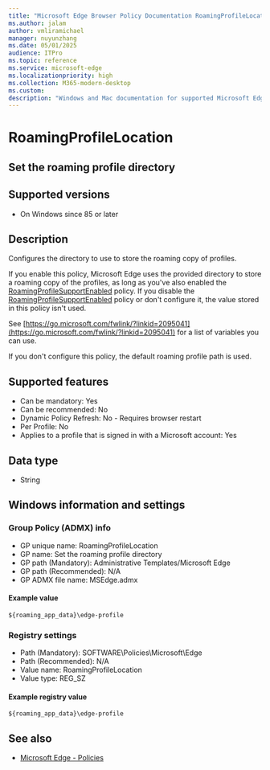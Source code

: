 ```yaml
---
title: "Microsoft Edge Browser Policy Documentation RoamingProfileLocation"
ms.author: jalam
author: vmliramichael
manager: nuyunzhang
ms.date: 05/01/2025
audience: ITPro
ms.topic: reference
ms.service: microsoft-edge
ms.localizationpriority: high
ms.collection: M365-modern-desktop
ms.custom:
description: "Windows and Mac documentation for supported Microsoft Edge Browser policy: Set the roaming profile directory"
---
```


<!--THIS FILE IS AUTOMATICALLY GENERATED. MANUAL CHANGES WILL BE OVERWRITTEN.-->
<!--Please contact the Microsoft Edge Manageability team with any questions.-->

# RoamingProfileLocation

## Set the roaming profile directory


## Supported versions

- On Windows since 85 or later

## Description

Configures the directory to use to store the roaming copy of profiles.

If you enable this policy, Microsoft Edge uses the provided directory to store a roaming copy of the profiles, as long as you've also enabled the [RoamingProfileSupportEnabled](RoamingProfileSupportEnabled.md) policy. If you disable the [RoamingProfileSupportEnabled](RoamingProfileSupportEnabled.md) policy or don't configure it, the value stored in this policy isn't used.

See [https://go.microsoft.com/fwlink/?linkid=2095041](https://go.microsoft.com/fwlink/?linkid=2095041) for a list of variables you can use.

If you don't configure this policy, the default roaming profile path is used.

## Supported features

- Can be mandatory: Yes
- Can be recommended: No
- Dynamic Policy Refresh: No - Requires browser restart
- Per Profile: No
- Applies to a profile that is signed in with a Microsoft account: Yes

## Data type

- String

## Windows information and settings

### Group Policy (ADMX) info

- GP unique name: RoamingProfileLocation
- GP name: Set the roaming profile directory
- GP path (Mandatory): Administrative Templates/Microsoft Edge
- GP path (Recommended): N/A
- GP ADMX file name: MSEdge.admx

#### Example value

```
${roaming_app_data}\edge-profile
```

### Registry settings

- Path (Mandatory): SOFTWARE\Policies\Microsoft\Edge
- Path (Recommended): N/A
- Value name: RoamingProfileLocation
- Value type: REG_SZ

#### Example registry value

```
${roaming_app_data}\edge-profile
```


## See also
- [Microsoft Edge - Policies](../microsoft-edge-policies.md)
